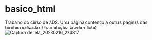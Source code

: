 # basico_html
Trabalho do curso de ADS. Uma página contendo a outras páginas das tarefas realizadas (Formatação, tabela e lista)
![Captura de tela_20230216_224817](https://user-images.githubusercontent.com/106842776/219528852-41561dfa-0fd8-452b-aece-be6f6692b6ca.png)
